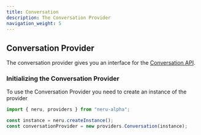 ```yaml
---
title: Conversation
description: The Conversation Provider
navigation_weight: 5
---
```


## Conversation Provider

The conversation provider gives you an interface for the [Conversation API](/conversation/overview).

### Initializing the Conversation Provider

To use the Conversation Provider you need to create an instance of the provider

```javascript
import { neru, providers } from "neru-alpha";

const instance = neru.createInstance();
const conversationProvider = new providers.Conversation(instance);
```